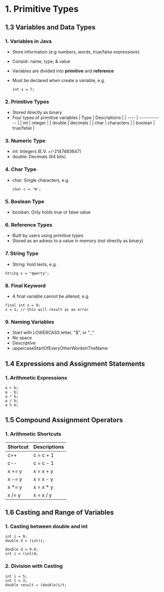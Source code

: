 # 1. Primitive Types

## 1.3 Variables and Data Types

### 1. Variables in Java
- Store information (e.g numbers, words, true/false expressions)
- Consist: name, type, & value
- Variables are divided into **primitive** and **reference**
- Must be declared when create a variable, e.g.
  
  ```
  int x = 7;
  ```

### 2. Primitive Types
- Stored directly as binary
- Four types of primitive variables
  | Type | Descriptions |
  | ---- | ------------ |
  | int | integer |
  | double | decimals |
  | char | characters |
  | boolean | true/false |

### 3. Numeric Type
- int: Integers (E.V. +/-2147483647)
- double: Decimals (64 bits)

### 4. Char Type
- char: Single characters, e.g.
  
  ```
  char c = 'W';
  ```
### 5. Boolean Type
- boolean: Only holds true or false value

### 6. Reference Types
- Built by users using primitive types
- Stored as an adress to a value in memory (not directly as binary)

### 7. String Type
- String: hold texts, e.g.

```
String s = "qwerty";
```

### 8. Final Keyword
- A final variable cannot be altered, e.g.

```
final int x = 9;
x = 1; // this will result as an error
```

### 9. Naming Variables
- Start with LOWERCASS letter, "$", or "_"
- No space
- Descriptive
- uppercaseStartOfEveryOtherWordsInTheName


## 1.4 Expressions and Assignment Statements

### 1. Arithmetic Expressions

```
a + b;
a - b;
a * b;
a / b;
a % b;
```


## 1.5 Compound Assignment Operators

### 1. Arithmetic Shortcuts
   | Shortcut | Descriptions |
   | ---- | ------------ |
   | c++ | c = c + 1 |
   | c-- | c = c - 1 |
   | x += y | x = x + y |
   | x -= y | x = x - y |
   | x *= y | x = x * y |
   | x /= y | x = x / y |


## 1.6 Casting and Range of Variables

### 1. Casting between double and int

```
int i = 9;
double d = (int)i;
```
```
double d = 9.9;
int i = (int)d;
```

### 2. Division with Casting

```
int i = 5;
int t = 3;
double result = (double)i/t;
```

